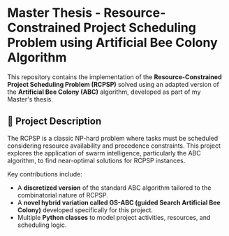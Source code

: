# Master Thesis - Resource-Constrained Project Scheduling Problem using Artificial Bee Colony Algorithm

This repository contains the implementation of the **Resource-Constrained Project Scheduling Problem (RCPSP)** solved using an adapted version of the **Artificial Bee Colony (ABC)** algorithm, developed as part of my Master's thesis.

## 🧠 Project Description

The RCPSP is a classic NP-hard problem where tasks must be scheduled considering resource availability and precedence constraints. This project explores the application of swarm intelligence, particularly the ABC algorithm, to find near-optimal solutions for RCPSP instances.

Key contributions include:

- A **discretized version** of the standard ABC algorithm tailored to the combinatorial nature of RCPSP.
- A **novel hybrid variation called GS-ABC (guided Search Artificial Bee Colony)** developed specifically for this project.
- Multiple **Python classes** to model project activities, resources, and scheduling logic.
